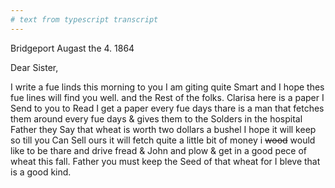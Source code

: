 ```yaml
---
# text from typescript transcript
---
```

Bridgeport Augast the 4. 1864

Dear Sister,
	
I write a fue linds this morning to you  I am giting quite Smart and I hope thes fue lines will find you well. and the Rest of the folks. Clarisa here is a paper I Send to you to Read  I get a paper every fue days thare is a man that fetches them around every fue days & gives them to the Solders in the hospital Father they Say that wheat is worth two dollars a bushel  I hope it will keep so till you Can Sell ours  it will fetch quite a little bit of money i ~~wood~~ would like to be thare and drive fread & John and plow & get in a good pece of wheat this fall. Father you must keep the Seed of that wheat for I bleve that is a good kind.